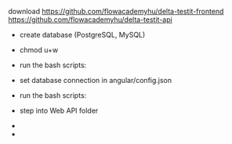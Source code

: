 download
https://github.com/flowacademyhu/delta-testit-frontend
https://github.com/flowacademyhu/delta-testit-api

- create database (PostgreSQL, MySQL)
- chmod u+w
- run the bash scripts:

- set database connection in angular/config.json
- run the bash scripts:

- step into Web API folder
-	
- 